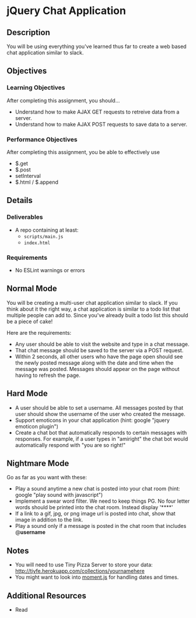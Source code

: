 # jQuery Chat Application

## Description
You will be using everything you&#x27;ve learned thus far to create a web based chat application similar to slack.


## Objectives

### Learning Objectives

After completing this assignment, you should…

* Understand how to make AJAX GET requests to retreive data from a server.
* Understand how to make AJAX POST requests to save data to a server.


### Performance Objectives

After completing this assignment, you be able to effectively use

* $.get
* $.post
* setInterval
* $.html / $.append



## Details

### Deliverables

* A repo containing at least:
  * `scripts/main.js`
  * `index.html`

### Requirements

* No ESLint warnings or errors


## Normal Mode
You will be creating a multi-user chat application similar to slack. If you think about it the right way, a chat application is similar to a todo list that multiple people can add to. Since you've already built a todo list this should be a piece of cake!

Here are the requirements:
* Any user should be able to visit the website and type in a chat message.
* That chat message should be saved to the server via a POST request.
* Within 2 seconds, all other users who have the page open should see the newly posted message along with the date and time when the message was posted. Messages should appear on the page without having to refresh the page.

## Hard Mode
* A user should be able to set a username. All messages posted by that user should show the username of the user who created the message.
* Support emoticons in your chat application (hint: google "jquery emoticon plugin")
* Create a chat bot that automatically responds to certain messages with responses. For example, if a user types in "amiright" the chat bot would automatically respond with "you are so right!"

## Nightmare Mode
Go as far as you want with these:

* Play a sound anytime a new chat is posted into your chat room (hint: google "play sound with javascript")
* Implement a swear word filter. We need to keep things PG. No four letter words should be printed into the chat room. Instead display '****'
* If a link to a gif, jpg, or png image url is posted into chat, show that image in addition to the link.
* Play a sound only if a message is posted in the chat room that includes @**username**




## Notes

* You will need to use Tiny Pizza Server to store your data: http://tiyfe.herokuapp.com/collections/yournamehere
* You might want to look into [moment.js](http://momentjs.com/) for handling dates and times.

## Additional Resources

* Read []()
